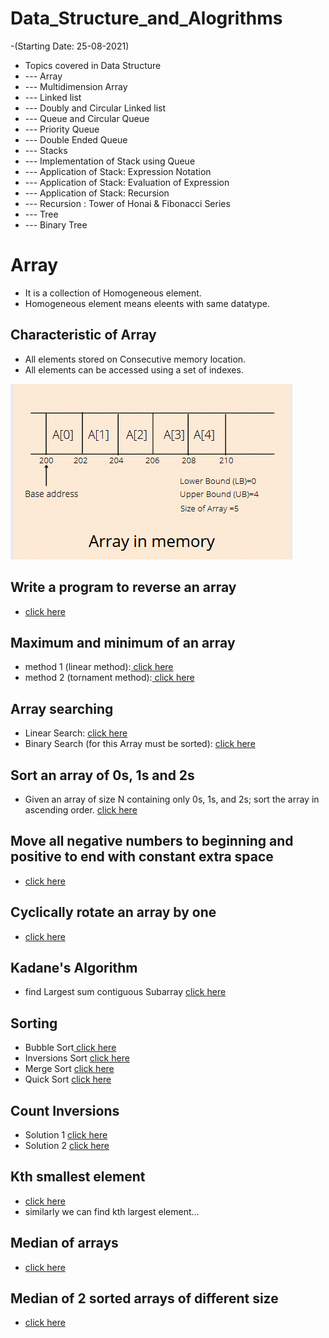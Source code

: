 # Data_Structure_and_Alogrithms

-(Starting Date: 25-08-2021)

- Topics covered in Data Structure
- --- Array
- --- Multidimension Array
- --- Linked list
- --- Doubly and Circular Linked list
- --- Queue and Circular Queue
- --- Priority Queue
- --- Double Ended Queue
- --- Stacks
- --- Implementation of Stack using Queue
- --- Application of Stack: Expression Notation
- --- Application of Stack: Evaluation of Expression
- --- Application of Stack: Recursion
- --- Recursion : Tower of Honai & Fibonacci Series
- --- Tree
- --- Binary Tree
  

# Array
- It is a collection of Homogeneous element.
- Homogeneous element means eleents with same datatype.

## Characteristic of Array
- All elements stored on Consecutive memory location.
- All elements can be accessed using a set of indexes.

<img src="https://raw.githubusercontent.com/vaibhavpandey0015/Data_Structure_and_Alogrithms/main/images/array.PNG" alt="array">

## Write a program to reverse an array 
- <a href="https://github.com/vaibhavpandey0015/Data_Structure_and_Alogrithms/blob/main/reverse.cpp" target="blank"> click here</a>

## Maximum and minimum of an array
- method 1 (linear method):<a href="https://github.com/vaibhavpandey0015/Data_Structure_and_Alogrithms/blob/main/maxandminmethod1.cpp" target="blank"> click here</a>
- method 2 (tornament method):<a href="https://github.com/vaibhavpandey0015/Data_Structure_and_Alogrithms/blob/main/maxandminmethod2.cpp" target="blank"> click here</a>

## Array searching
- Linear Search: <a href="https://github.com/vaibhavpandey0015/Data_Structure_and_Alogrithms/blob/main/linearsearch.cpp" target="blank"> click here</a>
- Binary Search (for this Array must be sorted): <a href="https://github.com/vaibhavpandey0015/Data_Structure_and_Alogrithms/blob/main/binarysearch.cpp" target="blank"> click here</a>

## Sort an array of 0s, 1s and 2s
- Given an array of size N containing only 0s, 1s, and 2s; sort the array in ascending order. <a href="https://github.com/vaibhavpandey0015/Data_Structure_and_Alogrithms/blob/main/sort012.cpp" target="blank"> click here</a>

## Move all negative numbers to beginning and positive to end with constant extra space
- <a href="https://github.com/vaibhavpandey0015/Data_Structure_and_Alogrithms/blob/main/movenegative.cpp" target="blank"> click here</a>

## Cyclically rotate an array by one
- <a href="https://github.com/vaibhavpandey0015/Data_Structure_and_Alogrithms/blob/main/rotatebyone.cpp" target="blank"> click here</a>

## Kadane's Algorithm
- find Largest sum contiguous Subarray <a href="https://github.com/vaibhavpandey0015/Data_Structure_and_Alogrithms/blob/main/kadane.cpp" target="blank"> click here</a>

## Sorting
- Bubble Sort<a href="https://github.com/vaibhavpandey0015/Data_Structure_and_Alogrithms/blob/main/bubblesort.cpp" target="blank"> click here</a>
- Inversions Sort <a href="https://github.com/vaibhavpandey0015/Data_Structure_and_Alogrithms/blob/main/inversionssort.cpp" target="blank"> click here</a>
- Merge Sort <a href="https://github.com/vaibhavpandey0015/Data_Structure_and_Alogrithms/blob/main/mergesort.cpp" target="blank"> click here</a>
- Quick Sort <a href="https://github.com/vaibhavpandey0015/Data_Structure_and_Alogrithms/blob/main/quickSort.cpp" target="blank"> click here</a>

## Count Inversions
- Solution 1 <a href="https://github.com/vaibhavpandey0015/Data_Structure_and_Alogrithms/blob/main/inversioncount1.cpp" target="blank"> click here</a>
- Solution 2 <a href="https://github.com/vaibhavpandey0015/Data_Structure_and_Alogrithms/blob/main/inversioncount2.cpp" target="blank"> click here</a>

## Kth smallest element
- <a href="https://github.com/vaibhavpandey0015/Data_Structure_and_Alogrithms/blob/main/kthsmallestno.cpp" target="blank"> click here</a>
- similarly we can find kth largest element...

## Median of arrays
- <a href="https://github.com/vaibhavpandey0015/Data_Structure_and_Alogrithms/blob/main/median.cpp" target="blank"> click here</a>

## Median of 2 sorted arrays of different size
- <a href="https://github.com/vaibhavpandey0015/Data_Structure_and_Alogrithms/blob/main/medianof2array.cpp" target="blank"> click here</a>
